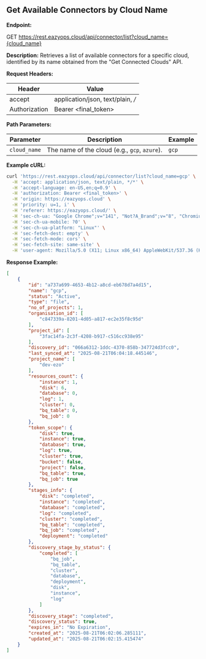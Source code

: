 ## Get Available Connectors by Cloud Name

**Endpoint:**

GET https://rest.eazyops.cloud/api/connector/list?cloud_name={cloud_name}

**Description:**
Retrieves a list of available connectors for a specific cloud, identified by its name obtained from the "Get Connected Clouds" API.

**Request Headers:**

| Header        | Value             |
|---------------|-----------------|
| accept        | application/json, text/plain, */* |
| Authorization	| Bearer <final_token> |

**Path Parameters:**

| Parameter    | Description                                   | Example |
|--------------|-----------------------------------------------|---------|
| `cloud_name` | The name of the cloud (e.g., `gcp`, `azure`). | `gcp`   |

**Example cURL:**

```bash
curl 'https://rest.eazyops.cloud/api/connector/list?cloud_name=gcp' \
  -H 'accept: application/json, text/plain, */*' \
  -H 'accept-language: en-US,en;q=0.9' \
  -H 'authorization: Bearer <final_token>' \
  -H 'origin: https://eazyops.cloud' \
  -H 'priority: u=1, i' \
  -H 'referer: https://eazyops.cloud/' \
  -H 'sec-ch-ua: "Google Chrome";v="141", "Not?A_Brand";v="8", "Chromium";v="141"' \
  -H 'sec-ch-ua-mobile: ?0' \
  -H 'sec-ch-ua-platform: "Linux"' \
  -H 'sec-fetch-dest: empty' \
  -H 'sec-fetch-mode: cors' \
  -H 'sec-fetch-site: same-site' \
  -H 'user-agent: Mozilla/5.0 (X11; Linux x86_64) AppleWebKit/537.36 (KHTML, like Gecko) Chrome/141.0.0.0 Safari/537.36'
```

**Response Example:**

```json
[
    {
        "id": "a737a699-4653-4b12-a8cd-eb678d7a4d15",
        "name": "gcp",
        "status": "Active",
        "type": "file",
        "no_of_projects": 1,
        "organisation_id": [
            "c847339a-8201-4d05-a817-ec2e35f8c95d"
        ],
        "project_id": [
            "3fac14fa-2c3f-4208-b917-c516cc938e95"
        ],
        "discovery_id": "066a6312-1ddc-4370-858b-347724d3fcc0",
        "last_synced_at": "2025-08-21T06:04:18.445146",
        "project_name": [
            "dev-ezo"
        ],
        "resources_count": {
            "instance": 1,
            "disk": 6,
            "database": 0,
            "log": 1,
            "cluster": 0,
            "bq_table": 0,
            "bq_job": 0
        },
        "token_scope": {
            "disk": true,
            "instance": true,
            "database": true,
            "log": true,
            "cluster": true,
            "bucket": false,
            "project": false,
            "bq_table": true,
            "bq_job": true
        },
        "stages_info": {
            "disk": "completed",
            "instance": "completed",
            "database": "completed",
            "log": "completed",
            "cluster": "completed",
            "bq_table": "completed",
            "bq_job": "completed",
            "deployment": "completed"
        },
        "discovery_stage_by_status": {
            "completed": [
                "bq_job",
                "bq_table",
                "cluster",
                "database",
                "deployment",
                "disk",
                "instance",
                "log"
            ]
        },
        "discovery_stage": "completed",
        "discovery_status": true,
        "expires_in": "No Expiration",
        "created_at": "2025-08-21T06:02:06.285111",
        "updated_at": "2025-08-21T06:02:15.415474"
    }
]

